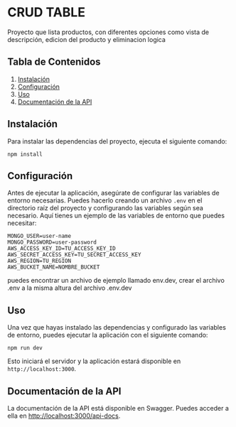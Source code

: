 # CRUD TABLE

Proyecto que lista productos, con diferentes opciones como vista de descripción, edicion del producto y eliminacion logica

## Tabla de Contenidos

1. [Instalación](#instalación)
2. [Configuración](#configuración)
3. [Uso](#uso)
4. [Documentación de la API](#documentación-de-la-api)

## Instalación

Para instalar las dependencias del proyecto, ejecuta el siguiente comando:

    npm install

## Configuración

Antes de ejecutar la aplicación, asegúrate de configurar las variables de entorno necesarias. Puedes hacerlo creando un archivo `.env` en el directorio raíz del proyecto y configurando las variables según sea necesario. Aquí tienes un ejemplo de las variables de entorno que puedes necesitar:

    MONGO_USER=user-name
    MONGO_PASSWORD=user-password
    AWS_ACCESS_KEY_ID=TU_ACCESS_KEY_ID
    AWS_SECRET_ACCESS_KEY=TU_SECRET_ACCESS_KEY
    AWS_REGION=TU_REGION
    AWS_BUCKET_NAME=NOMBRE_BUCKET

puedes encontrar un archivo de ejemplo llamado env.dev, crear el archivo .env a la misma altura del archivo .env.dev

## Uso

Una vez que hayas instalado las dependencias y configurado las variables de entorno, puedes ejecutar la aplicación con el siguiente comando:

    npm run dev

Esto iniciará el servidor y la aplicación estará disponible en `http://localhost:3000`.

## Documentación de la API

La documentación de la API está disponible en Swagger. Puedes acceder a ella en [http://localhost:3000/api-docs](http://localhost:3000/api-docs).
